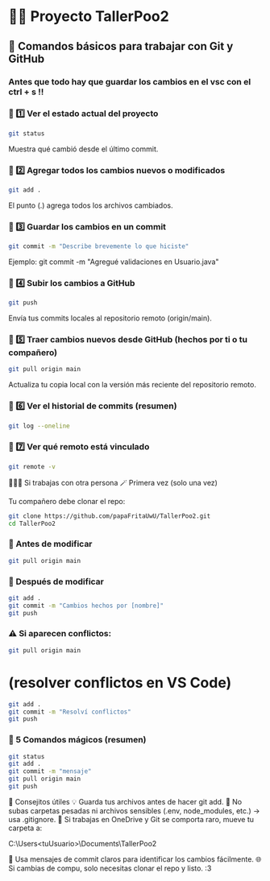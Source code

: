 # 🧭💡 Proyecto TallerPoo2

## 🚀 Comandos básicos para trabajar con Git y GitHub
### Antes que todo hay que guardar los cambios en el vsc con el ctrl + s !!

### 🔹 1️⃣ Ver el estado actual del proyecto
```bash
git status
```
Muestra qué cambió desde el último commit.

### 🔹 2️⃣ Agregar todos los cambios nuevos o modificados
```bash
git add .
```
El punto (.) agrega todos los archivos cambiados.

### 🔹 3️⃣ Guardar los cambios en un commit
```bash
git commit -m "Describe brevemente lo que hiciste"
```

Ejemplo:
git commit -m "Agregué validaciones en Usuario.java"

### 🔹 4️⃣ Subir los cambios a GitHub
```bash
git push
```

Envía tus commits locales al repositorio remoto (origin/main).

### 🔹 5️⃣ Traer cambios nuevos desde GitHub (hechos por ti o tu compañero)
```bash
git pull origin main
```

Actualiza tu copia local con la versión más reciente del repositorio remoto.

### 🔹 6️⃣ Ver el historial de commits (resumen)
```bash
git log --oneline
```

### 🔹 7️⃣ Ver qué remoto está vinculado
```bash
git remote -v
```

🧑‍🤝‍🧑 Si trabajas con otra persona
🪄 Primera vez (solo una vez)

Tu compañero debe clonar el repo:
```bash
git clone https://github.com/papaFritaUwU/TallerPoo2.git
cd TallerPoo2
```

### 🔹 Antes de modificar
```bash
git pull origin main
```

### 🔹 Después de modificar
```bash
git add .
git commit -m "Cambios hechos por [nombre]"
git push
```

### ⚠️ Si aparecen conflictos:
```bash
git pull origin main
```
# (resolver conflictos en VS Code)
```bash
git add .
git commit -m "Resolví conflictos"
git push
```

### 💾 5 Comandos mágicos (resumen)
```bash
git status
git add .
git commit -m "mensaje"
git pull origin main
git push
```
💬 Consejitos útiles
💡 Guarda tus archivos antes de hacer git add.
🚫 No subas carpetas pesadas ni archivos sensibles (.env, node_modules, etc.) → usa .gitignore.
📁 Si trabajas en OneDrive y Git se comporta raro, mueve tu carpeta a:

C:\Users\<tuUsuario>\Documents\TallerPoo2

🧠 Usa mensajes de commit claros para identificar los cambios fácilmente.
🌐 Si cambias de compu, solo necesitas clonar el repo y listo.
:3